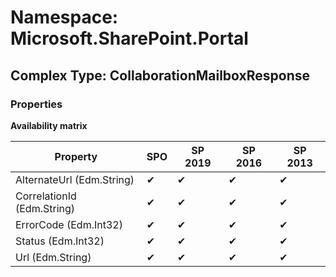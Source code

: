 # Namespace: Microsoft.SharePoint.Portal

## Complex Type: CollaborationMailboxResponse

### Properties

**Availability matrix**

Property | SPO | SP 2019 | SP 2016 | SP 2013
----------|-----|---------|---------|--------
AlternateUrl (Edm.String) | ✔ | ✔ | ✔ | ✔
CorrelationId (Edm.String) | ✔ | ✔ | ✔ | ✔
ErrorCode (Edm.Int32) | ✔ | ✔ | ✔ | ✔
Status (Edm.Int32) | ✔ | ✔ | ✔ | ✔
Url (Edm.String) | ✔ | ✔ | ✔ | ✔
